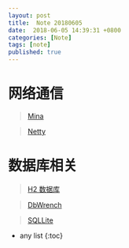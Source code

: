 ```yaml
---
layout: post
title:  Note 20180605
date:  2018-06-05 14:39:31 +0800
categories: [Note]
tags: [note]
published: true
---
```


# 网络通信

> [Mina](https://github.com/apache/mina)

> [Netty](https://github.com/netty/netty)

# 数据库相关

> [H2 数据库](http://www.h2database.com/html/main.html)

> [DbWrench](http://dbwrench.com/download/install/mac_install.shtml)

> [SQLLite](https://www.sqlite.org/index.html)


* any list
{:toc}